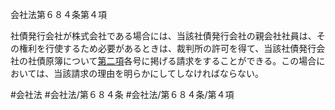 会社法第６８４条第４項

社債発行会社が株式会社である場合には、当該社債発行会社の親会社社員は、その権利を行使するため必要があるときは、裁判所の許可を得て、当該社債発行会社の社債原簿について[第二項](会社法＿＿＿＿第６８４条第２項)各号に掲げる請求をすることができる。この場合においては、当該請求の理由を明らかにしてしなければならない。

#会社法
#会社法/第６８４条
#会社法/第６８４条/第４項
